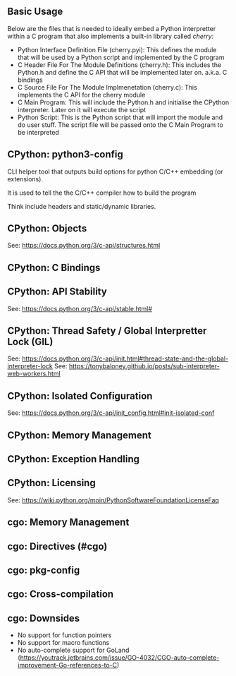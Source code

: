 ## Basic Usage

Below are the files that is needed to ideally embed a Python interpretter within a C program that also implements a built-in library called *cherry*:

* Python Interface Definition File (cherry.pyi): This defines the module that will be used by a Python script and implemented by the C program
* C Header File For The Module Definitions (cherry.h): This includes the Python.h and define the C API that will be implemented later on. a.k.a. C bindings
* C Source File For The Module Implmenetation (cherry.c): This implements the C API for the cherry module
* C Main Program: This will include the Python.h and initialise the CPython interpreter. Later on it will execute the script
* Python Script: This is the Python script that will import the module and do user stuff. The script file will be passed onto the C Main Program to be interpreted

## CPython: python3-config

CLI helper tool that outputs build options for python C/C++ embedding (or extensions).

It is used to tell the the C/C++ compiler how to build the program

Think include headers and static/dynamic libraries.

## CPython: Objects

See: https://docs.python.org/3/c-api/structures.html

## CPython: C Bindings

## CPython: API Stability

See: https://docs.python.org/3/c-api/stable.html#

## CPython: Thread Safety / Global Interpretter Lock (GIL)

See: https://docs.python.org/3/c-api/init.html#thread-state-and-the-global-interpreter-lock
See: https://tonybaloney.github.io/posts/sub-interpreter-web-workers.html

## CPython: Isolated Configuration

See: https://docs.python.org/3/c-api/init_config.html#init-isolated-conf

## CPython: Memory Management

## CPython: Exception Handling

## CPython: Licensing

See: https://wiki.python.org/moin/PythonSoftwareFoundationLicenseFaq

## cgo: Memory Management

## cgo: Directives (#cgo)

## cgo: pkg-config

## cgo: Cross-compilation

## cgo: Downsides

* No support for function pointers
* No support for macro functions
* No auto-complete support for GoLand (https://youtrack.jetbrains.com/issue/GO-4032/CGO-auto-complete-improvement-Go-references-to-C)